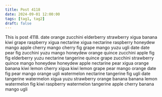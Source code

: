 ```yaml
---
title: Post 4118
date: 2024-09-01 12:00:00
tags: [tag1, tag2]
draft: false
---
```

This is post 4118.
date
orange
zucchini
elderberry
strawberry
xigua
banana
kiwi
grape
raspberry
xigua
nectarine
xigua
nectarine
raspberry
honeydew
mango
apple
cherry
mango
cherry
fig
grape
mango
yuzu
ugli
date
date
pear
fig
zucchini
yuzu
mango
honeydew
orange
quince
zucchini
apple
fig
fig
elderberry
yuzu
nectarine
tangerine
quince
grape
zucchini
strawberry
quince
mango
honeydew
honeydew
apple
nectarine
pear
xigua
orange
banana
kiwi
lemon
cherry
xigua
kiwi
lemon
grape
pear
mango
orange
date
fig
pear
mango
orange
ugli
watermelon
nectarine
tangerine
fig
ugli
date
tangerine
watermelon
xigua
yuzu
strawberry
orange
banana
banana
lemon
watermelon
fig
kiwi
raspberry
watermelon
tangerine
apple
cherry
banana
mango
ugli
